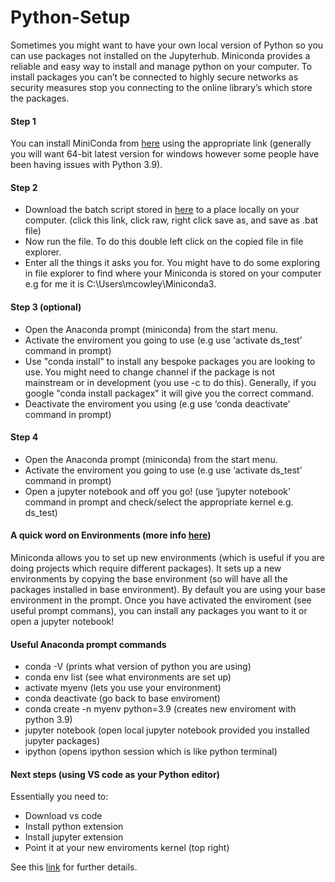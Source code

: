

# Python-Setup

Sometimes you might want to have your own local version of Python so you can use packages not installed on the Jupyterhub.
Miniconda provides a reliable and easy way to install and manage python on your computer.
To install packages you can’t be connected to highly secure networks as security measures stop you connecting to the online library’s which store the packages.  

#### Step 1  
You can install MiniConda from <a href="https://docs.conda.io/en/latest/miniconda.html" target="_blank">here</a> using the appropriate link (generally you will want 64-bit latest version for windows however some people have been having issues with Python 3.9).
#### Step 2 
- Download the batch script stored in <a href="https://github.com/mcow7j/Python-Setup/blob/main/setup_python_env%20v0.4.bat" target="_blank">here</a> to a place locally on your computer. (click this link, click raw, right click save as, and save as .bat file) 
- Now run the file. To do this double left click on the copied file in file explorer.
- Enter all the things it asks you for. You might have to do some exploring in file explorer to find where your Miniconda is stored on your computer e.g for me it is C:\Users\mcowley\Miniconda3.
#### Step 3 (optional)
- Open the Anaconda prompt (miniconda) from the start menu.
- Activate the enviroment you going to use (e.g use ‘activate ds_test’ command in prompt)
- Use "conda install" to install any bespoke packages you are looking to use. You might need to change channel if the package is not mainstream or in development (you use -c to do this). Generally, if you google "conda install packagex" it will give you the correct command.
- Deactivate the enviroment you using (e.g use ‘conda deactivate’ command in prompt)
#### Step 4
- Open the Anaconda prompt (miniconda) from the start menu.
- Activate the enviroment you going to use (e.g use ‘activate ds_test’ command in prompt)
- Open a jupyter notebook and off you go! (use ‘jupyter notebook’ command in prompt and check/select the appropriate kernel e.g. ds_test)

#### A quick word on Environments (more info [here](https://conda.io/projects/conda/en/latest/user-guide/tasks/manage-environments.html#creating-an-environment-with-commands))

Miniconda allows you to set up new environments (which is useful if you are doing projects which require different packages).  It sets up a new environments by copying the base environment (so will have all the packages installed in base environment).
By default you are using your base environment in the prompt. Once you have activated the enviroment (see useful prompt commans), you can install any packages you want to it or open a jupyter notebook!

#### Useful Anaconda prompt commands
- conda -V (prints what version of python you are using)
- conda env list (see what environments are set up)
- activate myenv (lets you use your environment)
- conda deactivate (go back to base enviroment)
- conda create -n myenv python=3.9 (creates new enviroment with python 3.9)   
- jupyter notebook (open local jupyter notebook provided you installed jupyter packages)
- ipython (opens ipython session which is like python terminal)

#### Next steps (using VS code as your Python editor)

Essentially you need to:
 
- Download vs code
- Install python extension
- Install jupyter extension
- Point it at your new enviroments kernel (top right)

See this <a href="https://blog.openthreatresearch.com/first_jupyter_notebook_vscode" target="_blank">link</a> for further details. 
